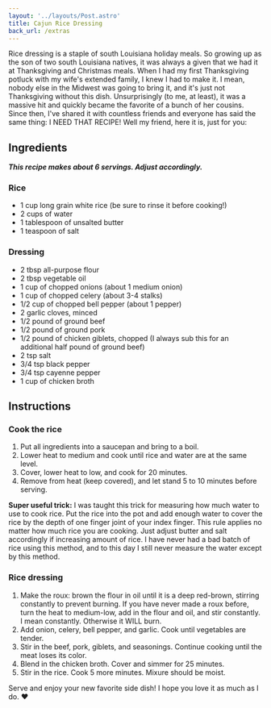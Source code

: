 ```yaml
---
layout: '../layouts/Post.astro'
title: Cajun Rice Dressing
back_url: /extras
---
```


Rice dressing is a staple of south Louisiana holiday meals. So growing up as the son of two south Louisiana natives, it was always a given that we had it at Thanksgiving and Christmas meals. When I had my first Thanksgiving potluck with my wife's extended family, I knew I had to make it. I mean, nobody else in the Midwest was going to bring it, and it's just not Thanksgiving without this dish. Unsurprisingly (to me, at least), it was a massive hit and quickly became the favorite of a bunch of her cousins. Since then, I've shared it with countless friends and everyone has said the same thing: I NEED THAT RECIPE! Well my friend, here it is, just for you:

## Ingredients

_**This recipe makes about 6 servings. Adjust accordingly.**_

### Rice
- 1 cup long grain white rice (be sure to rinse it before cooking!)
- 2 cups of water
- 1 tablespoon of unsalted butter
- 1 teaspoon of salt

### Dressing
- 2 tbsp all-purpose flour
- 2 tbsp vegetable oil
- 1 cup of chopped onions (about 1 medium onion)
- 1 cup of chopped celery (about 3-4 stalks)
- 1/2 cup of chopped bell pepper (about 1 pepper)
- 2 garlic cloves, minced
- 1/2 pound of ground beef
- 1/2 pound of ground pork
- 1/2 pound of chicken giblets, chopped (I always sub this for an additional half pound of ground beef)
- 2 tsp salt
- 3/4 tsp black pepper
- 3/4 tsp cayenne pepper
- 1 cup of chicken broth

## Instructions

### Cook the rice
1. Put all ingredients into a saucepan and bring to a boil.
2. Lower heat to medium and cook until rice and water are at the same level.
3. Cover, lower heat to low, and cook for 20 minutes.
4. Remove from heat (keep covered), and let stand 5 to 10 minutes before serving.

**Super useful trick:** I was taught this trick for measuring how much water to use to cook rice. Put the rice into the pot and add enough water to cover the rice by the depth of one finger joint of your index finger. This rule applies no matter how much rice you are cooking. Just adjust butter and salt accordingly if increasing amount of rice. I have never had a bad batch of rice using this method, and to this day I still never measure the water except by this method.

### Rice dressing

1. Make the roux: brown the flour in oil until it is a deep red-brown, stirring constantly to prevent burning. If you have never made a roux before, turn the heat to medium-low, add in the flour and oil, and stir constantly. I mean constantly. Otherwise it WILL burn.
2. Add onion, celery, bell pepper, and garlic. Cook until vegetables are tender.
3. Stir in the beef, pork, giblets, and seasonings. Continue cooking until the meat loses its color.
4. Blend in the chicken broth. Cover and simmer for 25 minutes.
5. Stir in the rice. Cook 5 more minutes. Mixure should be moist.

Serve and enjoy your new favorite side dish! I hope you love it as much as I do. ❤️
